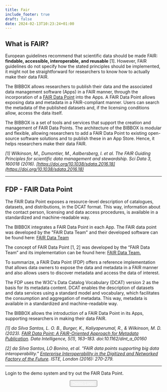 ```yaml
---
title: Fair
include_footer: true
draft: false
date: 2024-02-13T10:23:24+01:00
---
```

## What is FAIR?

European guidelines recommend that scientific data should be made FAIR: **findable, accessible, interoperable, and reusable** [1]. However, FAIR guidelines do not specify how the stated principles should be implemented, it might not be straightforward for researchers to know how to actually make their data FAIR.

The BIBBOX allows researchers to publish their data and the associated data management software (Apps) in a FAIR manner, through the incorporation of a [FAIR Data Point](/about/fair#fdp---fair-data-point) into the Apps. A FAIR Data Point allows exposing data and metadata in a FAIR-compliant manner. Users can search the metadata of the published datasets and, if the licensing conditions allow, access the data itself.

The BIBBOX is a set of tools and services that support the creation and management of FAIR Data Points. The architecture of the BIBBOX is modular and flexible, allowing researchers to add a FAIR Data Point to existing open-source software solutions and to publish these in an App Store. Hence, it helps researchers make their data FAIR.

*[1] Wilkinson, M., Dumontier, M., Aalbersberg, I. et al. The FAIR Guiding Principles for scientific data management and stewardship. Sci Data 3, 160018 (2016). [https://doi.org/10.1038/sdata.2016.18](https://doi.org/10.1038/sdata.2016.18)*

---

## FDP - FAIR Data Point
The FAIR Data Point exposes a resource-level description of catalogues, datasets, and distributions, in the DCAT format. This way, information about the contact person, licensing and data access procedures, is available in a standardized and machine-readable way.

The BIBBOX integrates a FAIR Data Point in each App. The FAIR data point was developed by the "FAIR Data Team" and their developed software can be found here: [FAIR Data Team](https://github.com/FAIRDataTeam/)

The concept of FAIR Data Point [1, 2] was developed by the “FAIR Data Team” and its implementation can be found here: [FAIR Data Team.](https://github.com/FAIRDataTeam/)

To summarize, a FAIR Data Point (FDP) offers a reference implementation that allows data owners to expose the data and metadata in a FAIR manner and also allows users to discover metadata and access the data of interest.

The FDP uses the W3C's Data Catalog Vocabulary (DCAT) version 2 as the basis for its metadata content. DCAT enables the description of datasets and data services using a standard model and vocabulary, which facilitates the consumption and aggregation of metadata. This way, metadata is available in a standardized and machine-readable way.

The BIBBOX allows the introduction of a FAIR Data Point in its Apps, supporting researchers in making their data FAIR.

*[1] da Silva Santos, L. O. B., Burger, K., Kaliyaperumal, R., & Wilkinson, M. D. (2023). [FAIR Data Point: A FAIR-Oriented Approach for Metadata Publication](https://direct.mit.edu/dint/article/5/1/163/112599/FAIR-Data-Point-A-FAIR-Oriented-Approach-for). Data Intelligence, 5(1), 163–183. doi:10.1162/dint_a_00160*

*[2] da Silva Santos, LO Bonino, et al. "FAIR data points supporting big data interoperability." [Enterprise Interoperability in the Digitized and Networked Factory of the Future](https://link.springer.com/book/10.1007/978-3-319-30957-6). ISTE, London (2016): 270-279.*

---
Login to the demo system and try out the FAIR Data Point.

<div style="display: flex; width:100%; justify-content: center;">
    <a href="http://fair.bibbox.org/info" target="_blank" style="color: white;">
        <button class="button signup-button rounded secondary-btn raised" style="width: unset;" >Demo Login</span>
    </a>
</div>

